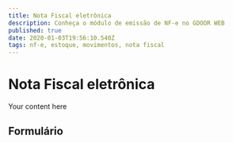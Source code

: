 ```yaml
---
title: Nota Fiscal eletrônica
description: Conheça o módulo de emissão de NF-e no GDOOR WEB
published: true
date: 2020-01-03T19:56:10.540Z
tags: nf-e, estoque, movimentos, nota fiscal
---
```


# Nota Fiscal eletrônica

Your content here

## Formulário
